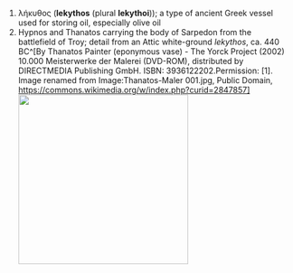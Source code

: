 1. λήκυθος (**lekythos** (plural **lekythoi**)); a type of ancient Greek vessel used for storing oil, especially olive oil
2. Hypnos and Thanatos carrying the body of Sarpedon from the battlefield of Troy; detail from an Attic white-ground *lekythos*, ca. 440 BC^[By Thanatos Painter (eponymous vase) - The Yorck Project (2002) 10.000 Meisterwerke der Malerei (DVD-ROM), distributed by DIRECTMEDIA Publishing GmbH. ISBN: 3936122202.Permission: [1]. Image renamed from Image:Thanatos-Maler 001.jpg, Public Domain, https://commons.wikimedia.org/w/index.php?curid=2847857]
	<img src="https://upload.wikimedia.org/wikipedia/commons/b/b4/Hypnos_Thanatos_BM_Vase_D56_full.jpg" width="300" />